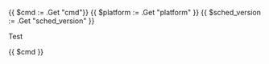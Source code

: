 {{ $cmd := .Get "cmd"}}
{{ $platform := .Get "platform" }}
{{ $sched_version := .Get "sched_version" }}

Test

{{ $cmd }}
